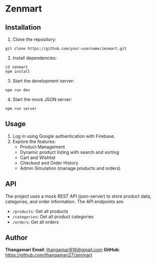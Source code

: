 # Zenmart

## Installation

1. Clone the repository:
```
git clone https://github.com/your-username/zenmart.git
```

2. Install dependencies:
```
cd zenmart
npm install
```

3. Start the development server:
```
npm run dev
```

4. Start the mock JSON server:
```
npm run server
```

## Usage

1. Log in using Google authentication with Firebase.
2. Explore the features:
   - Product Management
   - Dynamic product listing with search and sorting
   - Cart and Wishlist
   - Checkout and Order History
   - Admin Simulation (manage products and orders)

## API

The project uses a mock REST API (json-server) to store product data, categories, and order information. The API endpoints are:

- `/products`: Get all products
- `/categories`: Get all product categories
- `/orders`: Get all orders

## Author

**Thangamari**
**Email**: thangamari616@gmail.com
**GitHub**: https://github.com/thangamari27/zenmart